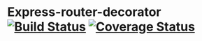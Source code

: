Express-router-decorator [![Build Status](https://travis-ci.org/Romakita/express-router-decorator.svg?branch=master)](https://travis-ci.org/Romakita/express-router-decorator) [![Coverage Status](https://coveralls.io/repos/Romakita/express-router-decorator/badge.svg?branch=master&service=github)](https://coveralls.io/github/Romakita/express-router-decorator?branch=master)
===